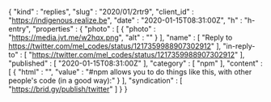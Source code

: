 {
  "kind" : "replies",
  "slug" : "2020/01/2rtr9",
  "client_id" : "https://indigenous.realize.be",
  "date" : "2020-01-15T08:31:00Z",
  "h" : "h-entry",
  "properties" : {
    "photo" : [ {
      "photo" : "https://media.jvt.me/w2hqx.png",
      "alt" : ""
    } ],
    "name" : [ "Reply to https://twitter.com/mel_codes/status/1217359988907302912" ],
    "in-reply-to" : [ "https://twitter.com/mel_codes/status/1217359988907302912" ],
    "published" : [ "2020-01-15T08:31:00Z" ],
    "category" : [ "npm" ],
    "content" : [ {
      "html" : "",
      "value" : "#npm allows you to do things like this, with other people's code (in a good way):"
    } ],
    "syndication" : [ "https://brid.gy/publish/twitter" ]
  }
}
